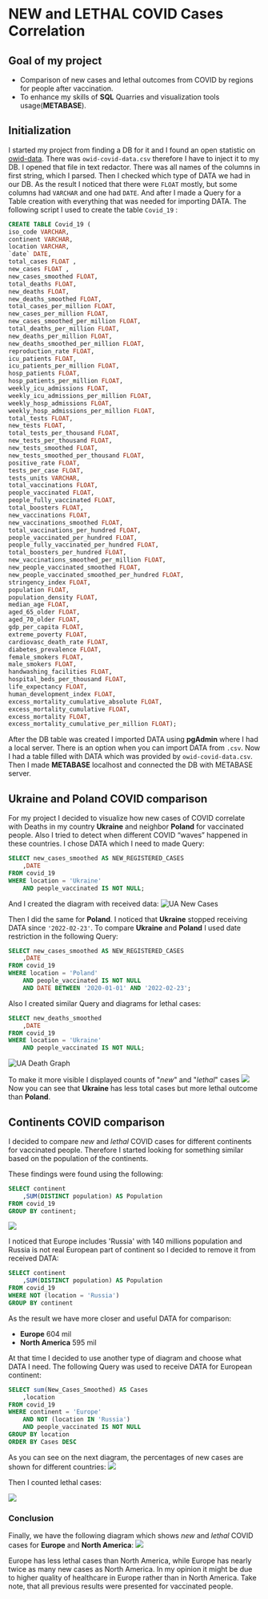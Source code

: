# NEW and LETHAL COVID Cases Correlation
## Goal of my project
* Comparison of new cases and lethal outcomes from COVID by regions for people after vaccination.
* To enhance my skills of __SQL__ Quarries and visualization tools usage(__METABASE__).
 
## Initialization
 
I started my project from finding a DB for it and I found an open statistic on [owid-data](https://github.com/owid/covid-19-data).
There was ```owid-covid-data.csv``` therefore I have to inject it to my DB.
I opened that file in text redactor. There was all names of the columns in first string, which I parsed. Then I checked which type of DATA we had in our DB. As the result I noticed that there were  ```FLOAT``` mostly, but some columns had ```VARCHAR``` and one had ```DATE```.
And after I made a Query for a Table creation with everything that was needed for importing DATA.
The following script I used to create the table ```Covid_19``` :
```sql
CREATE TABLE Covid_19 (
iso_code VARCHAR,
continent VARCHAR,
location VARCHAR,
`date` DATE,
total_cases FLOAT ,
new_cases FLOAT ,
new_cases_smoothed FLOAT,
total_deaths FLOAT,
new_deaths FLOAT,
new_deaths_smoothed FLOAT,
total_cases_per_million FLOAT,
new_cases_per_million FLOAT,
new_cases_smoothed_per_million FLOAT,
total_deaths_per_million FLOAT,
new_deaths_per_million FLOAT,
new_deaths_smoothed_per_million FLOAT,
reproduction_rate FLOAT,
icu_patients FLOAT,
icu_patients_per_million FLOAT,
hosp_patients FLOAT,
hosp_patients_per_million FLOAT,
weekly_icu_admissions FLOAT,
weekly_icu_admissions_per_million FLOAT,
weekly_hosp_admissions FLOAT,
weekly_hosp_admissions_per_million FLOAT,
total_tests FLOAT,
new_tests FLOAT,
total_tests_per_thousand FLOAT,
new_tests_per_thousand FLOAT,
new_tests_smoothed FLOAT,
new_tests_smoothed_per_thousand FLOAT,
positive_rate FLOAT,
tests_per_case FLOAT,
tests_units VARCHAR,
total_vaccinations FLOAT,
people_vaccinated FLOAT,
people_fully_vaccinated FLOAT,
total_boosters FLOAT,
new_vaccinations FLOAT,
new_vaccinations_smoothed FLOAT,
total_vaccinations_per_hundred FLOAT,
people_vaccinated_per_hundred FLOAT,
people_fully_vaccinated_per_hundred FLOAT,
total_boosters_per_hundred FLOAT,
new_vaccinations_smoothed_per_million FLOAT,
new_people_vaccinated_smoothed FLOAT,
new_people_vaccinated_smoothed_per_hundred FLOAT,
stringency_index FLOAT,
population FLOAT,
population_density FLOAT,
median_age FLOAT,
aged_65_older FLOAT,
aged_70_older FLOAT,
gdp_per_capita FLOAT,
extreme_poverty FLOAT,
cardiovasc_death_rate FLOAT,
diabetes_prevalence FLOAT,
female_smokers FLOAT,
male_smokers FLOAT,
handwashing_facilities FLOAT,
hospital_beds_per_thousand FLOAT,
life_expectancy FLOAT,
human_development_index FLOAT,
excess_mortality_cumulative_absolute FLOAT,
excess_mortality_cumulative FLOAT,
excess_mortality FLOAT,
excess_mortality_cumulative_per_million FLOAT);
```
 
After the DB table was created I imported DATA using __pgAdmin__ where I had a local server. There is an option when you can import DATA from ```.csv```.
Now I had a table filled with DATA which was provided by ```owid-covid-data.csv```.
Then I made __METABASE__ localhost and connected the DB with METABASE server.
## __Ukraine__ and Poland COVID comparison
For my project I decided to visualize how new cases of COVID correlate with Deaths in my country __Ukraine__ and neighbor __Poland__ for vaccinated people. Also I tried to detect when different COVID “waves” happened in these countries.
I chose DATA which I need to made Query:
```sql
SELECT new_cases_smoothed AS NEW_REGISTERED_CASES
    ,DATE
FROM covid_19
WHERE location = 'Ukraine'
    AND people_vaccinated IS NOT NULL;
```
And I created the diagram with received data:
![UA New Cases](Screens/UA%20new%20Caces.png)
 
Then I did the same for __Poland__.
I noticed that __Ukraine__ stopped receiving DATA since ```'2022-02-23'```.
To compare __Ukraine__ and __Poland__ I used date restriction in the following Query:
```sql
SELECT new_cases_smoothed AS NEW_REGISTERED_CASES
    ,DATE
FROM covid_19
WHERE location = 'Poland'
    AND people_vaccinated IS NOT NULL
    AND DATE BETWEEN '2020-01-01' AND '2022-02-23';
```
     
Also I created similar Query and diagrams for lethal cases:
```sql
SELECT new_deaths_smoothed
    ,DATE
FROM covid_19
WHERE location = 'Ukraine'
    AND people_vaccinated IS NOT NULL;
```
![UA Death Graph](Screens/UA_deaths_Diagram.png)
 
To make it more visible I displayed counts of "_new_" and "_lethal_" cases
![](Screens/Ua_PL.png)
Now you can see that __Ukraine__ has less total cases but more lethal outcome than __Poland__.
## Continents COVID comparison
I decided to compare _new_ and _lethal_ COVID cases for different continents for vaccinated people. Therefore I started looking for something similar based on the population of the continents.

These findings were found using the following:
```sql
SELECT continent
    ,SUM(DISTINCT population) AS Population
FROM covid_19
GROUP BY continent;
```
![](Screens/population.png)

I noticed that Europe includes 'Russia' with 140 millions population and Russia is not real European part of continent so I decided to remove it from received DATA:
```sql
SELECT continent
    ,SUM(DISTINCT population) AS Population
FROM covid_19
WHERE NOT (location = 'Russia')
GROUP BY continent
```
As the result we have more closer and useful DATA for comparison:
* __Europe__ 604 mil
* __North America__ 595 mil
 
At that time I decided to use another type of diagram and choose what DATA I need.
The following Query was used to receive DATA for European continent:
```sql
SELECT sum(New_Cases_Smoothed) AS Cases
    ,location
FROM covid_19
WHERE continent = 'Europe'
    AND NOT (location IN 'Russia')
    AND people_vaccinated IS NOT NULL
GROUP BY location
ORDER BY Cases DESC
```
As you can see on the next diagram, the percentages of new cases are shown for different countries:
![](Screens/EU_caces.png)
 
 
Then I counted lethal cases:

![](Screens/EU_NA_Deaths.png)
### Conclusion
Finally, we have the following diagram which shows _new_ and _lethal_ COVID cases for __Europe__ and __North America__:
![](Screens/EU_NA_Final.png)
 
Europe has less lethal cases than North America, while Europe has nearly twice as many new cases as North America.
In my opinion it might be due to higher quality of healthcare in Europe rather than in North America.
Take note, that all previous results were presented for vaccinated people.
